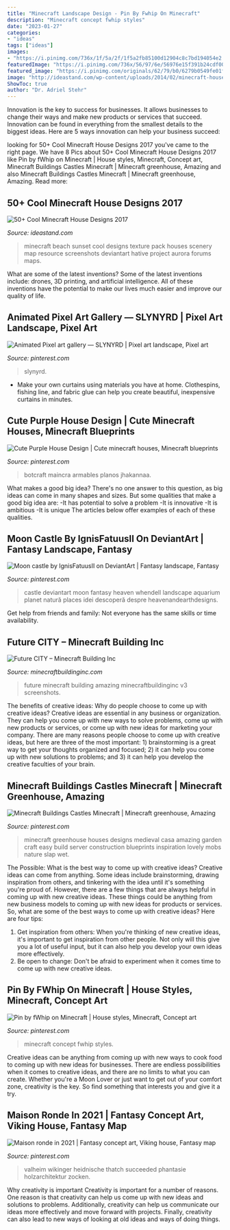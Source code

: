 ```yaml
---
title: "Minecraft Landscape Design - Pin By Fwhip On Minecraft"
description: "Minecraft concept fwhip styles"
date: "2023-01-27"
categories:
- "ideas"
tags: ["ideas"]
images:
- "https://i.pinimg.com/736x/1f/5a/2f/1f5a2fb85100d12904c8c7bd194054e2.jpg"
featuredImage: "https://i.pinimg.com/736x/56/97/6e/56976e15f391b24cdf008f910ff704bc.jpg"
featured_image: "https://i.pinimg.com/originals/62/79/b0/6279b0549fe01f10ab0c9181fafb6133.jpg"
image: "http://ideastand.com/wp-content/uploads/2014/02/minecraft-houses/minecraft-beach-sunset-36.jpg"
ShowToc: true
author: "Dr. Adriel Stehr"
---
```



Innovation is the key to success for businesses. It allows businesses to change their ways and make new products or services that succeed. Innovation can be found in everything from the smallest details to the biggest ideas. Here are 5 ways innovation can help your business succeed: 

	

		
looking for 50+ Cool Minecraft House Designs 2017 you've came to the right page. We have 8 Pics about 50+ Cool Minecraft House Designs 2017 like Pin by fWhip on Minecraft | House styles, Minecraft, Concept art, Minecraft Buildings Castles Minecraft | Minecraft greenhouse, Amazing and also Minecraft Buildings Castles Minecraft | Minecraft greenhouse, Amazing. Read more:
		
    
## 50+ Cool Minecraft House Designs 2017

<img loading=lazy src="http://ideastand.com/wp-content/uploads/2014/02/minecraft-houses/minecraft-beach-sunset-36.jpg" onerror="this.onerror=null;this.src='https://tse1.mm.bing.net/th?id=OIP.980uUvxUvjgFYrMcsDPMtwHaD8&amp;pid=15.1';" alt="50+ Cool Minecraft House Designs 2017">

_Source: ideastand.com_

>minecraft beach sunset cool designs texture pack houses scenery map resource screenshots deviantart hative project aurora forums maps. 

	

What are some of the latest inventions?
Some of the latest inventions include: drones, 3D printing, and artificial intelligence. All of these inventions have the potential to make our lives much easier and improve our quality of life.

    
## Animated Pixel Art Gallery — SLYNYRD | Pixel Art Landscape, Pixel Art

<img loading=lazy src="https://i.pinimg.com/736x/56/97/6e/56976e15f391b24cdf008f910ff704bc.jpg" onerror="this.onerror=null;this.src='https://tse3.mm.bing.net/th?id=OIP.dw1HovweAh_7JJiqegrXVwHaKF&amp;pid=15.1';" alt="Animated Pixel art gallery — SLYNYRD | Pixel art landscape, Pixel art">

_Source: pinterest.com_

>slynyrd. 

	

- Make your own curtains using materials you have at home. Clothespins, fishing line, and fabric glue can help you create beautiful, inexpensive curtains in minutes.

    
## Cute Purple House Design | Cute Minecraft Houses, Minecraft Blueprints

<img loading=lazy src="https://i.pinimg.com/736x/1f/5a/2f/1f5a2fb85100d12904c8c7bd194054e2.jpg" onerror="this.onerror=null;this.src='https://tse4.mm.bing.net/th?id=OIP.1tvhy9qDJ3nzp4hfusGMSQHaMf&amp;pid=15.1';" alt="Cute Purple House Design | Cute minecraft houses, Minecraft blueprints">

_Source: pinterest.com_

>botcraft maincra armables planos jhakannaa. 

	

What makes a good big idea?
There's no one answer to this question, as big ideas can come in many shapes and sizes. But some qualities that make a good big idea are: 
-It has potential to solve a problem
-It is innovative
-It is ambitious
-It is unique 
The articles below offer examples of each of these qualities.

    
## Moon Castle By IgnisFatuusII On DeviantArt | Fantasy Landscape, Fantasy

<img loading=lazy src="https://i.pinimg.com/originals/62/79/b0/6279b0549fe01f10ab0c9181fafb6133.jpg" onerror="this.onerror=null;this.src='https://tse1.mm.bing.net/th?id=OIP.rRiOYNyg3EjVITChDtV2SwHaJ8&amp;pid=15.1';" alt="Moon castle by IgnisFatuusII on DeviantArt | Fantasy landscape, Fantasy">

_Source: pinterest.com_

>castle deviantart moon fantasy heaven whendell landscape aquarium planet natură places idei descoperă despre heavenandearthdesigns. 

	

Get help from friends and family: Not everyone has the same skills or time availability.

    
## Future CITY – Minecraft Building Inc

<img loading=lazy src="https://minecraftbuildinginc.com/wp-content/uploads/2016/02/Future-CITY.jpg" onerror="this.onerror=null;this.src='https://tse4.mm.bing.net/th?id=OIP.yZypMNYkfcXoB40H6VedBgHaEK&amp;pid=15.1';" alt="Future CITY – Minecraft Building Inc">

_Source: minecraftbuildinginc.com_

>future minecraft building amazing minecraftbuildinginc v3 screenshots. 

	

The benefits of creative ideas: Why do people choose to come up with creative ideas?
Creative ideas are essential in any business or organization. They can help you come up with new ways to solve problems, come up with new products or services, or come up with new ideas for marketing your company. There are many reasons people choose to come up with creative ideas, but here are three of the most important: 1) brainstorming is a great way to get your thoughts organized and focused; 2) it can help you come up with new solutions to problems; and 3) it can help you develop the creative faculties of your brain.

    
## Minecraft Buildings Castles Minecraft | Minecraft Greenhouse, Amazing

<img loading=lazy src="https://i.pinimg.com/736x/74/9d/6b/749d6bd877b2f2cf8fd37507b6527f2b.jpg" onerror="this.onerror=null;this.src='https://tse1.mm.bing.net/th?id=OIP.LkCWhkIgy7aixyPut0i5KAHaHa&amp;pid=15.1';" alt="Minecraft Buildings Castles Minecraft | Minecraft greenhouse, Amazing">

_Source: pinterest.com_

>minecraft greenhouse houses designs medieval casa amazing garden craft easy build server construction blueprints inspiration lovely mobs nature slap wet. 

	

The Possible: What is the best way to come up with creative ideas?
Creative ideas can come from anything. Some ideas include brainstorming, drawing inspiration from others, and tinkering with the idea until it's something you're proud of. However, there are a few things that are always helpful in coming up with new creative ideas. These things could be anything from new business models to coming up with new ideas for products or services. So, what are some of the best ways to come up with creative ideas? Here are four tips: 
1) Get inspiration from others: When you're thinking of new creative ideas, it's important to get inspiration from other people. Not only will this give you a lot of useful input, but it can also help you develop your own ideas more effectively. 
2) Be open to change: Don't be afraid to experiment when it comes time to come up with new creative ideas.

    
## Pin By FWhip On Minecraft | House Styles, Minecraft, Concept Art

<img loading=lazy src="https://cdn.discordapp.com/attachments/205089298851168259/315077862937853952/2017-05-19_12.46.10.png" onerror="this.onerror=null;this.src='https://tse1.mm.bing.net/th?id=OIP.CdX1g-eWBANC-bzeePJXhwHaEK&amp;pid=15.1';" alt="Pin by fWhip on Minecraft | House styles, Minecraft, Concept art">

_Source: pinterest.com_

>minecraft concept fwhip styles. 

	

Creative ideas can be anything from coming up with new ways to cook food to coming up with new ideas for businesses. There are endless possibilities when it comes to creative ideas, and there are no limits to what you can create. Whether you're a Moon Lover or just want to get out of your comfort zone, creativity is the key. So find something that interests you and give it a try.

    
## Maison Ronde In 2021 | Fantasy Concept Art, Viking House, Fantasy Map

<img loading=lazy src="https://i.pinimg.com/736x/c5/fd/10/c5fd100d66eb44d6aa07c0a14cde44db.jpg" onerror="this.onerror=null;this.src='https://tse3.mm.bing.net/th?id=OIP.oUIGVHn_moALNtDps1m2fAHaHU&amp;pid=15.1';" alt="Maison ronde in 2021 | Fantasy concept art, Viking house, Fantasy map">

_Source: pinterest.com_

>valheim wikinger heidnische thatch succeeded phantasie holzarchitektur zocken. 

	

Why creativity is important
Creativity is important for a number of reasons. One reason is that creativity can help us come up with new ideas and solutions to problems. Additionally, creativity can help us communicate our ideas more effectively and move forward with projects. Finally, creativity can also lead to new ways of looking at old ideas and ways of doing things.

